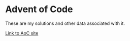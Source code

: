 # Advent of Code

These are my solutions and other data associated with it.


[Link to AoC site](https://adventofcode.com/)